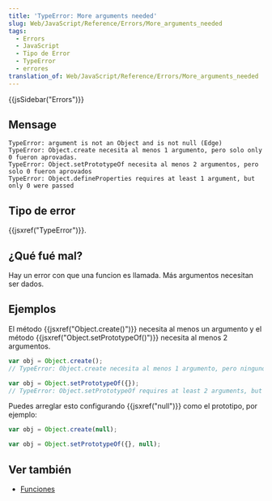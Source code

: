 ```yaml
---
title: 'TypeError: More arguments needed'
slug: Web/JavaScript/Reference/Errors/More_arguments_needed
tags:
  - Errors
  - JavaScript
  - Tipo de Error
  - TypeError
  - errores
translation_of: Web/JavaScript/Reference/Errors/More_arguments_needed
---
```

{{jsSidebar("Errors")}}

## Mensage

    TypeError: argument is not an Object and is not null (Edge)
    TypeError: Object.create necesita al menos 1 argumento, pero solo only 0 fueron aprovadas.
    TypeError: Object.setPrototypeOf necesita al menos 2 argumentos, pero solo 0 fueron aprovados
    TypeError: Object.defineProperties requires at least 1 argument, but only 0 were passed

## Tipo de error

{{jsxref("TypeError")}}.

## ¿Qué fué mal?

Hay un error con que una funcion es llamada. Más argumentos necesitan ser dados.

## Ejemplos

El método {{jsxref("Object.create()")}} necesita al menos un argumento y el método {{jsxref("Object.setPrototypeOf()")}} necesita al menos 2 argumentos.

```js example-bad
var obj = Object.create();
// TypeError: Object.create necesita al menos 1 argumento, pero ninguno fue aprovad

var obj = Object.setPrototypeOf({});
// TypeError: Object.setPrototypeOf requires at least 2 arguments, but only 1 were passed
```

Puedes arreglar esto configurando {{jsxref("null")}} como el prototipo, por ejemplo:

```js example-good
var obj = Object.create(null);

var obj = Object.setPrototypeOf({}, null);
```

## Ver también

- [Funciones](/es/docs/Web/JavaScript/Guide/Functions)
